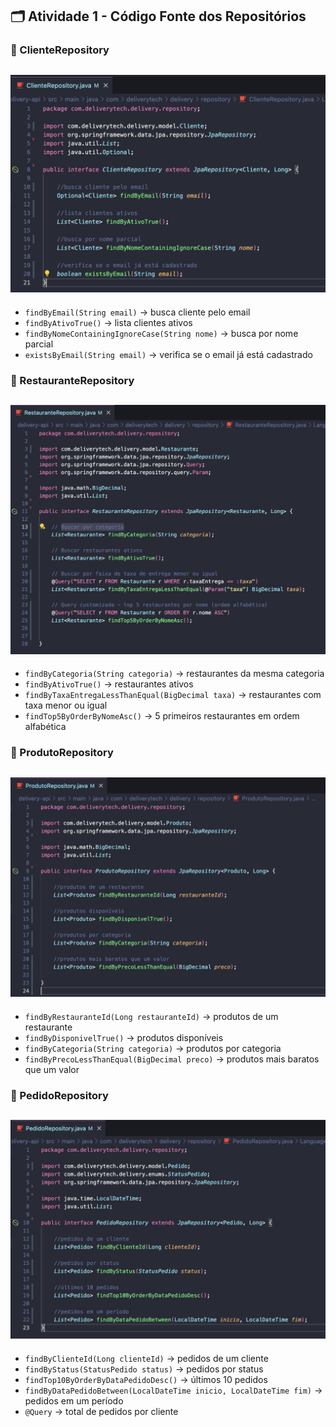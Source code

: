 ## 🗂️ Atividade 1 - Código Fonte dos Repositórios

### 📁 ClienteRepository

![](ClienteRepository.png)
---
- `findByEmail(String email)` → busca cliente pelo email
- `findByAtivoTrue()` → lista clientes ativos
- `findByNomeContainingIgnoreCase(String nome)` → busca por nome parcial
- `existsByEmail(String email)` → verifica se o email já está cadastrado

### 📁 RestauranteRepository

![](RestauranteRepository.png)
---
- `findByCategoria(String categoria)` → restaurantes da mesma categoria
- `findByAtivoTrue()` → restaurantes ativos
- `findByTaxaEntregaLessThanEqual(BigDecimal taxa)` → restaurantes com taxa menor ou igual
- `findTop5ByOrderByNomeAsc()` → 5 primeiros restaurantes em ordem alfabética

### 📁 ProdutoRepository

![](ProdutoRepository.png)
---
- `findByRestauranteId(Long restauranteId)` → produtos de um restaurante
- `findByDisponivelTrue()` → produtos disponíveis
- `findByCategoria(String categoria)` → produtos por categoria
- `findByPrecoLessThanEqual(BigDecimal preco)` → produtos mais baratos que um valor

### 📁 PedidoRepository

![](PedidoRepository.png)
---
- `findByClienteId(Long clienteId)` → pedidos de um cliente
- `findByStatus(StatusPedido status)` → pedidos por status
- `findTop10ByOrderByDataPedidoDesc()` → últimos 10 pedidos
- `findByDataPedidoBetween(LocalDateTime inicio, LocalDateTime fim)` → pedidos em um período
- `@Query` → total de pedidos por cliente
